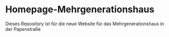 # Homepage-Mehrgenerationshaus
Dieses Repository ist für die neue Website für das Mehrgenerationshaus in der Papenstraße

